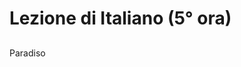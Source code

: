 # Lezione di Italiano (5° ora)

## 

Paradiso 
<!--stackedit_data:
eyJoaXN0b3J5IjpbLTM0MTkwMDk0NF19
-->
